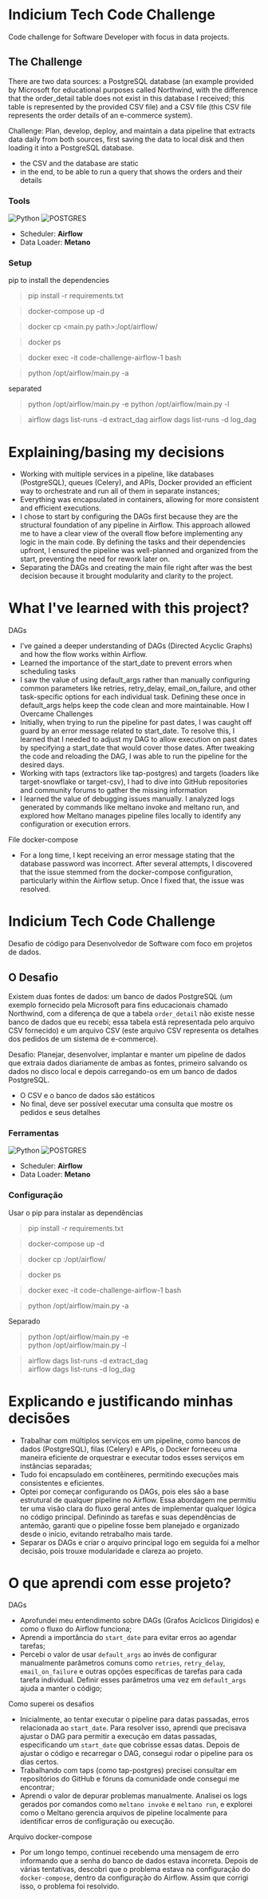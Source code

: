 # Indicium Tech Code Challenge

Code challenge for Software Developer with focus in data projects.

## The Challenge

There are two data sources: a PostgreSQL database (an example provided by Microsoft for educational purposes called Northwind, with the difference that the order_detail table does not exist in this database I received; this table is represented by the provided CSV file) and a CSV file (this CSV file represents the order details of an e-commerce system).

Challenge: Plan, develop, deploy, and maintain a data pipeline that extracts data daily from both sources, first saving the data to local disk and then loading it into a PostgreSQL database.
- the CSV and the database are static
- in the end, to be able to run a query that shows the orders and their details

### Tools
![Python](https://img.shields.io/badge/python-3670A0?style=for-the-badge&logo=python&logoColor=ffdd54)
![POSTGRES](https://img.shields.io/badge/postgresql-4169e1?style=for-the-badge&logo=postgresql&logoColor=white)

- Scheduler: **Airflow**
- Data Loader: **Metano**

### Setup
pip to install the dependencies
> pip install -r requirements.txt

> docker-compose up -d

> docker cp <main.py path>:/opt/airflow/

> docker ps

> docker exec -it code-challenge-airflow-1 bash

> python /opt/airflow/main.py -a

separated

> python /opt/airflow/main.py -e
> python /opt/airflow/main.py -l

> airflow dags list-runs -d extract_dag
> airflow dags list-runs -d log_dag

# Explaining/basing my decisions
- Working with multiple services in a pipeline, like databases (PostgreSQL), queues (Celery), and APIs, Docker provided an efficient way to orchestrate and run all of them in separate instances;
- Everything was encapsulated in containers, allowing for more consistent and efficient executions.
- I chose to start by configuring the DAGs first because they are the structural foundation of any pipeline in Airflow. This approach allowed me to have a clear view of the overall flow before implementing any logic in the main code. By defining the tasks and their dependencies upfront, I ensured the pipeline was well-planned and organized from the start, preventing the need for rework later on.
- Separating the DAGs and creating the main file right after was the best decision because it brought modularity and clarity to the project. 

# What I've learned with this project?
DAGs
- I’ve gained a deeper understanding of DAGs (Directed Acyclic Graphs) and how the flow works within Airflow.
- Learned the importance of the start_date to prevent errors when scheduling tasks
- I saw the value of using default_args rather than manually configuring common parameters like retries, retry_delay, email_on_failure, and other task-specific options for each individual task. Defining these once in default_args helps keep the code clean and more maintainable.
How I Overcame Challenges
-  Initially, when trying to run the pipeline for past dates, I was caught off guard by an error message related to start_date. To resolve this, I learned that I needed to adjust my DAG to allow execution on past dates by specifying a start_date that would cover those dates. After tweaking the code and reloading the DAG, I was able to run the pipeline for the desired days.
-  Working with taps (extractors like tap-postgres) and targets (loaders like target-snowflake or target-csv), I had to dive into GitHub repositories and community forums to gather the missing information
- I learned the value of debugging issues manually. I analyzed logs generated by commands like meltano invoke and meltano run, and explored how Meltano manages pipeline files locally to identify any configuration or execution errors.



File docker-compose

- For a long time, I kept receiving an error message stating that the database password was incorrect. After several attempts, I discovered that the issue stemmed from the docker-compose configuration, particularly within the Airflow setup. Once I fixed that, the issue was resolved.


# Indicium Tech Code Challenge

Desafio de código para Desenvolvedor de Software com foco em projetos de dados.

## O Desafio

Existem duas fontes de dados: um banco de dados PostgreSQL (um exemplo fornecido pela Microsoft para fins educacionais chamado Northwind, com a diferença de que a tabela `order_detail` não existe nesse banco de dados que eu recebi; essa tabela está representada pelo arquivo CSV fornecido) e um arquivo CSV (este arquivo CSV representa os detalhes dos pedidos de um sistema de e-commerce).

Desafio: Planejar, desenvolver, implantar e manter um pipeline de dados que extraia dados diariamente de ambas as fontes, primeiro salvando os dados no disco local e depois carregando-os em um banco de dados PostgreSQL.
- O CSV e o banco de dados são estáticos
- No final, deve ser possível executar uma consulta que mostre os pedidos e seus detalhes

### Ferramentas
![Python](https://img.shields.io/badge/python-3670A0?style=for-the-badge&logo=python&logoColor=ffdd54)
![POSTGRES](https://img.shields.io/badge/postgresql-4169e1?style=for-the-badge&logo=postgresql&logoColor=white)

- Scheduler: **Airflow**
- Data Loader: **Metano**

### Configuração
Usar o pip para instalar as dependências
> pip install -r requirements.txt

> docker-compose up -d

> docker cp <caminho do main.py>:/opt/airflow/

> docker ps

> docker exec -it code-challenge-airflow-1 bash

> python /opt/airflow/main.py -a

Separado

> python /opt/airflow/main.py -e  
> python /opt/airflow/main.py -l

> airflow dags list-runs -d extract_dag  
> airflow dags list-runs -d log_dag

# Explicando e justificando minhas decisões
- Trabalhar com múltiplos serviços em um pipeline, como bancos de dados (PostgreSQL), filas (Celery) e APIs, o Docker forneceu uma maneira eficiente de orquestrar e executar todos esses serviços em instâncias separadas;
- Tudo foi encapsulado em contêineres, permitindo execuções mais consistentes e eficientes.
- Optei por começar configurando os DAGs, pois eles são a base estrutural de qualquer pipeline no Airflow. Essa abordagem me permitiu ter uma visão clara do fluxo geral antes de implementar qualquer lógica no código principal. Definindo as tarefas e suas dependências de antemão, garanti que o pipeline fosse bem planejado e organizado desde o início, evitando retrabalho mais tarde.
- Separar os DAGs e criar o arquivo principal logo em seguida foi a melhor decisão, pois trouxe modularidade e clareza ao projeto.

# O que aprendi com esse projeto?
DAGs
- Aprofundei meu entendimento sobre DAGs (Grafos Acíclicos Dirigidos) e como o fluxo do Airflow funciona;
- Aprendi a importância do `start_date` para evitar erros ao agendar tarefas;
- Percebi o valor de usar `default_args` ao invés de configurar manualmente parâmetros comuns como `retries`, `retry_delay`, `email_on_failure` e outras opções específicas de tarefas para cada tarefa individual. Definir esses parâmetros uma vez em `default_args` ajuda a manter o código;

Como superei os desafios
- Inicialmente, ao tentar executar o pipeline para datas passadas, erros relacionada ao `start_date`. Para resolver isso, aprendi que precisava ajustar o DAG para permitir a execução em datas passadas, especificando um `start_date` que cobrisse essas datas. Depois de ajustar o código e recarregar o DAG, consegui rodar o pipeline para os dias certos.
- Trabalhando com taps (como tap-postgres) precisei consultar em repositórios do GitHub e fóruns da comunidade onde consegui me encontrar;
- Aprendi o valor de depurar problemas manualmente. Analisei os logs gerados por comandos como `meltano invoke` e `meltano run`, e explorei como o Meltano gerencia arquivos de pipeline localmente para identificar erros de configuração ou execução.

Arquivo docker-compose
- Por um longo tempo, continuei recebendo uma mensagem de erro informando que a senha do banco de dados estava incorreta. Depois de várias tentativas, descobri que o problema estava na configuração do `docker-compose`, dentro da configuração do Airflow. Assim que corrigi isso, o problema foi resolvido.
